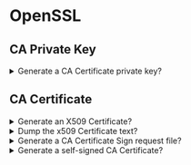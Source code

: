 # OpenSSL

## CA Private Key

<details>
<summary>Generate a CA Certificate private key?</summary>

> Because CA private key is so sensitive, and anyone obtaining it has access to
> generate new certificates, you should encrypt the key with an AES encryption.
>
> ```sh
> openssl genrsa -aes256 -out ca-key.pem 4096
> ``````
>
> ---
> **Resources**
> - https://www.youtube.com/watch?v=VH4gXcvkmOY
> ---
> **References**
> ---
</details>

## CA Certificate

<details>
<summary>Generate an X509 Certificate?</summary>

> ```sh
> openssl req -new -x509 -sha256 -days 3650 -key ca-key.pem -out ca.pem
> ``````
> ---
> **Resources**
> - https://www.youtube.com/watch?v=VH4gXcvkmOY
> ---
> **References**
> ---
</details>

<details>
<summary>Dump the x509 Certificate text?</summary>

> ```sh
> openssl x509 -in ca.pem -text
> ``````
>
> ---
> **Resources**
> - https://www.youtube.com/watch?v=VH4gXcvkmOY

> **References**
> ---
</details>

<details>
<summary>Generate a CA Certificate Sign request file?</summary>

> ```sh
> openssl genrsa -out cert-key.pem
> openssl req -new -sha256 -subj "/CN=customsubject" -key cert-key.pem -out cert.csr
> ``````
>
> ---
> **Resources**
> - https://www.youtube.com/watch?v=VH4gXcvkmOY
> ---
> **References**
> ---
</details>

<details>
<summary>Generate a self-signed CA Certificate?</summary>

> ```sh
> echo "subjectAllName=DNS:*.sampleproject.com,IP:10.0.0.2" > extfile.cnf
> openssl x509 -req -sha256 -days 3560 -in cert.csr -CA ca.pem -CAkey ca-key.pem -out cert.pem -extfile extfile.cnf -CAcreateserial
> ``````
>
> Now combine the pem files:
>
> ```sh
> cat cert.pem > fullchain.cert
> cat ca.pem >> fullchain.cert
> ``````

> **Resources**
> - https://www.youtube.com/watch?v=VH4gXcvkmOY
> ---
> **References**
> ---
</details>
